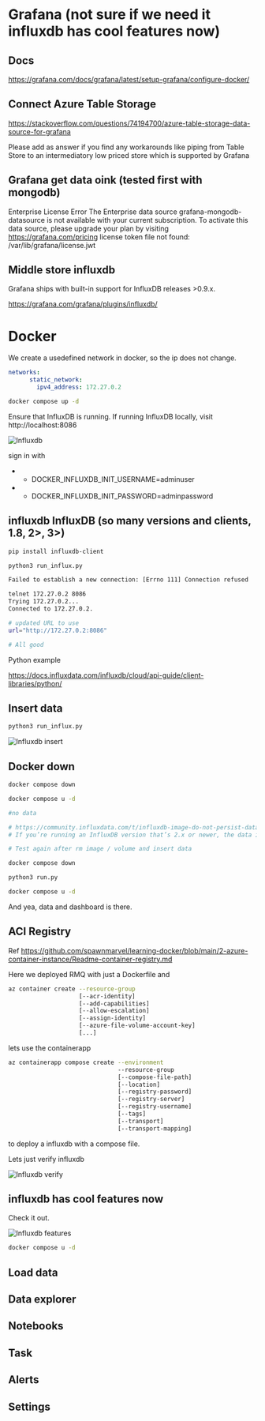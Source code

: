 # Grafana (not sure if we need it influxdb has cool features now)

## Docs

https://grafana.com/docs/grafana/latest/setup-grafana/configure-docker/

## Connect Azure Table Storage

https://stackoverflow.com/questions/74194700/azure-table-storage-data-source-for-grafana

Please add as answer if you find any workarounds like piping from Table Store to an intermediatory low priced store which is supported by Grafana

## Grafana get data oink (tested first with mongodb)

Enterprise License Error
The Enterprise data source grafana-mongodb-datasource is not available with your current subscription. To activate this data source, please upgrade your plan by visiting https://grafana.com/pricing
license token file not found: /var/lib/grafana/license.jwt

## Middle store influxdb

Grafana ships with built-in support for InfluxDB releases >0.9.x.

https://grafana.com/grafana/plugins/influxdb/

# Docker

We create a usedefined network in docker, so the ip does not change.

```yml
networks:
      static_network:
        ipv4_address: 172.27.0.2
```

```bash
docker compose up -d
```

Ensure that InfluxDB is running. If running InfluxDB locally, visit http://localhost:8086


![Influxdb](https://github.com/spawnmarvel/learning-docker/blob/main/prod-ish/influxdb_py/images/influxdb.jpg)

sign in with
* - DOCKER_INFLUXDB_INIT_USERNAME=adminuser
* - DOCKER_INFLUXDB_INIT_PASSWORD=adminpassword

## influxdb InfluxDB (so many versions and clients, 1.8, 2>, 3>)

```bash
pip install influxdb-client

python3 run_influx.py

Failed to establish a new connection: [Errno 111] Connection refused

telnet 172.27.0.2 8086
Trying 172.27.0.2...
Connected to 172.27.0.2.

# updated URL to use
url="http://172.27.0.2:8086"

# All good
```

Python example

https://docs.influxdata.com/influxdb/cloud/api-guide/client-libraries/python/

## Insert data

```bash
python3 run_influx.py

```

![Influxdb insert](https://github.com/spawnmarvel/learning-docker/blob/main/prod-ish/influxdb_py/images/influxdb_insert.jpg)



## Docker down

```bash
docker compose down

docker compose u -d

#no data

# https://community.influxdata.com/t/influxdb-image-do-not-persist-data-in-docker-volume-docker-compose-stack/31193
# If you’re running an InfluxDB version that’s 2.x or newer, the data is stored in /var/lib/influxdb2. If you’re using this version, modify your volume mapping like this: - vol_influxdb:/var/lib/influxdb2

# Test again after rm image / volume and insert data

docker compose down

python3 run.py

docker compose u -d
```

And yea, data and dashboard is there.

## ACI Registry

Ref https://github.com/spawnmarvel/learning-docker/blob/main/2-azure-container-instance/Readme-container-registry.md

Here we deployed RMQ with just a Dockerfile and

```bash
az container create --resource-group
                    [--acr-identity]
                    [--add-capabilities]
                    [--allow-escalation]
                    [--assign-identity]
                    [--azure-file-volume-account-key]
                    [...]


```
 lets use the containerapp

```bash
az containerapp compose create --environment
                               --resource-group
                               [--compose-file-path]
                               [--location]
                               [--registry-password]
                               [--registry-server]
                               [--registry-username]
                               [--tags]
                               [--transport]
                               [--transport-mapping]
```
to deploy a influxdb with a compose file.

Lets just verify influxdb

![Influxdb verify](https://github.com/spawnmarvel/learning-docker/blob/main/prod-ish/influxdb_py/images/verify_influx.jpg)


## influxdb has cool features now

Check it out.

![Influxdb features](https://github.com/spawnmarvel/learning-docker/blob/main/prod-ish/influxdb_py/images/influxdb_features.jpg)

```bash
docker compose u -d

```

## Load data

## Data explorer

## Notebooks

## Task

## Alerts

## Settings






